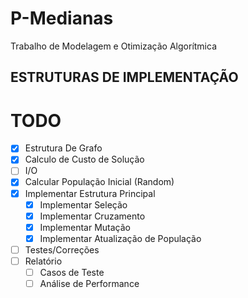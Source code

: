 # P-Medianas
Trabalho de Modelagem e Otimização Algorítmica

## ESTRUTURAS DE IMPLEMENTAÇÃO


# TODO
- [x] Estrutura De Grafo
- [x] Calculo de Custo de Solução
- [ ] I/O
- [x] Calcular População Inicial (Random)
- [x] Implementar Estrutura Principal
  - [x] Implementar Seleção
  - [x] Implementar Cruzamento
  - [x] Implementar Mutação
  - [x] Implementar Atualização de População
- [ ] Testes/Correções
- [ ] Relatório
  - [ ] Casos de Teste
  - [ ] Análise de Performance
